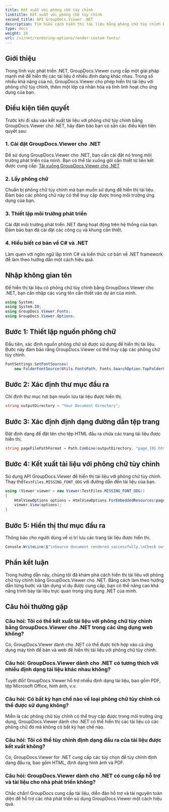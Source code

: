 ```yaml
---
title: Kết xuất với phông chữ tùy chỉnh
linktitle: Kết xuất với phông chữ tùy chỉnh
second_title: API GroupDocs.Viewer .NET
description: Tìm hiểu cách hiển thị tài liệu bằng phông chữ tùy chỉnh bằng GroupDocs.Viewer cho .NET. Tăng cường trình bày trực quan một cách dễ dàng.
type: docs
weight: 18
url: /vi/net/rendering-options/render-custom-fonts/
---
```

## Giới thiệu
Trong lĩnh vực phát triển .NET, GroupDocs.Viewer cung cấp một giải pháp mạnh mẽ để hiển thị các tài liệu ở nhiều định dạng khác nhau. Trong số nhiều khả năng của nó, GroupDocs.Viewer cho phép hiển thị tài liệu với phông chữ tùy chỉnh, thêm một lớp cá nhân hóa và tính linh hoạt cho ứng dụng của bạn.
## Điều kiện tiên quyết
Trước khi đi sâu vào kết xuất tài liệu với phông chữ tùy chỉnh bằng GroupDocs.Viewer cho .NET, hãy đảm bảo bạn có sẵn các điều kiện tiên quyết sau:
### 1. Cài đặt GroupDocs.Viewer cho .NET
Để sử dụng GroupDocs.Viewer cho .NET, bạn cần cài đặt nó trong môi trường phát triển của mình. Bạn có thể tải xuống gói cần thiết từ liên kết được cung cấp:
[Tải xuống GroupDocs.Viewer cho .NET](https://releases.groupdocs.com/viewer/net/)
### 2. Lấy phông chữ
Chuẩn bị phông chữ tùy chỉnh mà bạn muốn sử dụng để hiển thị tài liệu. Đảm bảo các phông chữ này có thể truy cập được trong môi trường ứng dụng của bạn.
### 3. Thiết lập môi trường phát triển
Cài đặt môi trường phát triển .NET đang hoạt động trên hệ thống của bạn. Đảm bảo bạn đã cài đặt các công cụ và khung cần thiết.
### 4. Hiểu biết cơ bản về C# và .NET
Làm quen với ngôn ngữ lập trình C# và kiến thức cơ bản về .NET framework để làm theo hướng dẫn một cách hiệu quả.

## Nhập không gian tên
Để hiển thị tài liệu có phông chữ tùy chỉnh bằng GroupDocs.Viewer cho .NET, bạn cần nhập các vùng tên cần thiết vào dự án của mình.

```csharp
using System;
using System.IO;
using GroupDocs.Viewer.Fonts;
using GroupDocs.Viewer.Options;
```

## Bước 1: Thiết lập nguồn phông chữ
Đầu tiên, xác định nguồn phông chữ sẽ được sử dụng để hiển thị tài liệu. Bước này đảm bảo rằng GroupDocs.Viewer có thể truy cập các phông chữ tùy chỉnh.
```csharp
FontSettings.SetFontSources(
    new FolderFontSource(Utils.FontsPath, Fonts.SearchOption.TopFolderOnly));
```
## Bước 2: Xác định thư mục đầu ra
Chỉ định thư mục nơi bạn muốn lưu tài liệu được hiển thị.
```csharp
string outputDirectory = "Your Document Directory";
```
## Bước 3: Xác định định dạng đường dẫn tệp trang
Đặt định dạng để đặt tên cho tệp HTML đầu ra chứa các trang tài liệu được hiển thị.
```csharp
string pageFilePathFormat = Path.Combine(outputDirectory, "page_{0}.html");
```
## Bước 4: Kết xuất tài liệu với phông chữ tùy chỉnh
 Sử dụng API GroupDocs.Viewer để hiển thị tài liệu với phông chữ tùy chỉnh. Thay thế`TestFiles.MISSING_FONT_ODG` với đường dẫn đến tài liệu của bạn.
```csharp
using (Viewer viewer = new Viewer(TestFiles.MISSING_FONT_ODG))
{
    HtmlViewOptions options = HtmlViewOptions.ForEmbeddedResources(pageFilePathFormat);
    viewer.View(options);
}
```
## Bước 5: Hiển thị thư mục đầu ra
Thông báo cho người dùng về vị trí lưu các trang tài liệu được hiển thị.
```csharp
Console.WriteLine($"\nSource document rendered successfully.\nCheck output in {outputDirectory}.");
```

## Phần kết luận
Trong hướng dẫn này, chúng tôi đã khám phá cách hiển thị tài liệu với phông chữ tùy chỉnh bằng GroupDocs.Viewer cho .NET. Bằng cách làm theo hướng dẫn từng bước và tận dụng ví dụ được cung cấp, bạn có thể nâng cao khả năng trình bày tài liệu trực quan trong ứng dụng .NET của mình.
## Câu hỏi thường gặp
### Câu hỏi: Tôi có thể kết xuất tài liệu với phông chữ tùy chỉnh bằng GroupDocs.Viewer cho .NET trong các ứng dụng web không?
Có, GroupDocs.Viewer dành cho .NET có thể được tích hợp vào cả ứng dụng máy tính để bàn và web để hiển thị tài liệu với phông chữ tùy chỉnh.
### Câu hỏi: GroupDocs.Viewer dành cho .NET có tương thích với nhiều định dạng tài liệu khác nhau không?
Tuyệt đối! GroupDocs.Viewer hỗ trợ nhiều định dạng tài liệu, bao gồm PDF, tệp Microsoft Office, hình ảnh, v.v.
### Câu hỏi: Có bất kỳ hạn chế nào về loại phông chữ tùy chỉnh có thể được sử dụng không?
Miễn là các phông chữ tùy chỉnh có thể truy cập được trong môi trường ứng dụng, GroupDocs.Viewer dành cho .NET có thể hiển thị các tài liệu có các phông chữ đó mà không có bất kỳ hạn chế nào.
### Câu hỏi: Tôi có thể tùy chỉnh định dạng đầu ra của tài liệu được kết xuất không?
Có, GroupDocs.Viewer for .NET cung cấp các tùy chọn để tùy chỉnh định dạng đầu ra, bao gồm HTML, định dạng hình ảnh và PDF.
### Câu hỏi: GroupDocs.Viewer dành cho .NET có cung cấp hỗ trợ và tài liệu cho nhà phát triển không?
Chắc chắn! GroupDocs cung cấp tài liệu, diễn đàn hỗ trợ và tài nguyên toàn diện để hỗ trợ các nhà phát triển sử dụng GroupDocs.Viewer một cách hiệu quả.